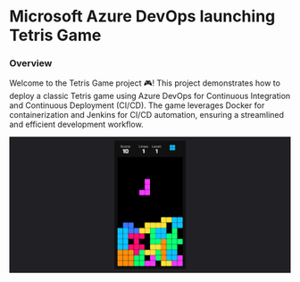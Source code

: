 # Microsoft Azure DevOps launching Tetris Game

### Overview

Welcome to the Tetris Game project 🎮! This project demonstrates how to deploy a classic Tetris game using Azure DevOps for Continuous Integration and Continuous Deployment (CI/CD). The game leverages Docker for containerization and Jenkins for CI/CD automation, ensuring a streamlined and efficient development workflow.

![Tetris Game](preview.png)




